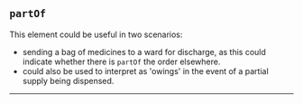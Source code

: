 ## `partOf`

This element could be useful in two scenarios:

- sending a bag of medicines to a ward for discharge, as this could indicate whether there is `partOf` the order elsewhere.
- could also be used to interpret as 'owings' in the event of a partial supply being dispensed.

---
